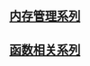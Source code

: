 ## [内存管理系列](https://github.com/qmsggg/qmsggg_cplusplus/blob/master/MyDevelopRecoder/Blog/README.md)
## [函数相关系列]()
